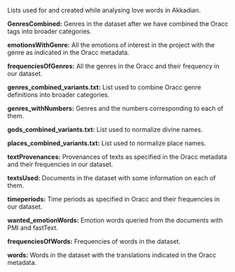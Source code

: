 Lists used for and created while analysing love words in Akkadian.

<b>GenresCombined:</b> Genres in the dataset after we have combined the Oracc tags into broader categories.

<b>emotionsWithGenre:</b> All the emotions of interest in the project with the genre as indicated in the Oracc metadata.

<b>frequenciesOfGenres:</b> All the genres in the Oracc and their frequency in our dataset.

<b>genres_combined_variants.txt:</b> List used to combine Oracc genre definitions into broader categories.

<b>genres_withNumbers:</b> Genres and the numbers corresponding to each of them.

<b>gods_combined_variants.txt:</b> List used to normalize divine names.

<b>places_combined_variants.txt:</b> List used to normalize place names.

<b>textProvenances:</b> Provenances of texts as specified in the Oracc metadata and their frequencies in our dataset.

<b>textsUsed:</b> Documents in the dataset with some information on each of them.

<b>timeperiods:</b> Time periods as specified in Oracc and their frequencies in our dataset.

<b>wanted_emotionWords:</b> Emotion words queried from the documents with PMI and fastText.

<b>frequenciesOfWords:</b> Frequencies of words in the dataset.

<b>words:</b> Words in the dataset with the translations indicated in the Oracc metadata.
